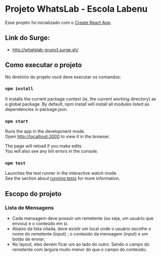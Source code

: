 # Projeto WhatsLab - Escola Labenu

Esse projeto foi inicializado com o  [Create React App](https://github.com/facebook/create-react-app).

## Link do Surge:
- http://whatslab-grupo1.surge.sh/

## Como executar o projeto

No diretório do projeto você deve executar os comandos:

### `npm install`

It installs the current package context (ie, the current working directory) as a global package. By default, npm install will install all modules listed as dependencies in package.json.

### `npm start`
Runs the app in the development mode.\
Open [http://localhost:3000](http://localhost:3000) to view it in the browser.

The page will reload if you make edits.\
You will also see any lint errors in the console.

### `npm test`

Launches the test runner in the interactive watch mode.\
See the section about [running tests](https://facebook.github.io/create-react-app/docs/running-tests) for more information.


## Escopo do projeto
### Lista de Mensagens
- Cada mensagem deve possuir um remetente (ou seja, um usuário que enviou) e o conteúdo em si. 
- Abaixo da lista citada, deve existir um local onde o usuário escolhe o nome do remetente (input) ; o conteúdo da mensagem (input) e um botão de enviar;
- No layout, eles devem ficar um ao lado do outro. Sendo o campo do remetente com largura muito menor do que o campo do conteúdo;
